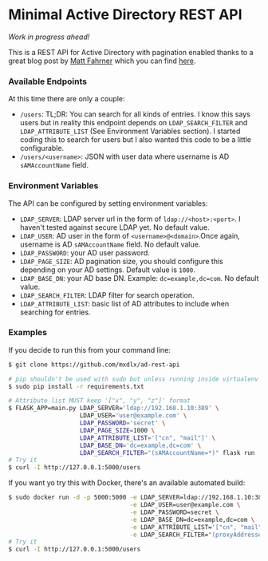 # Minimal Active Directory REST API
_Work in progress ahead!_

This is a REST API for Active Directory with pagination enabled thanks to a great blog post by [Matt Fahrner](mailto:matt@mattfahrner.com) which you can find [here](http://mattfahrner.com/2014/03/09/using-paged-controls-with-python-and-ldap/).

### Available Endpoints
At this time there are only a couple:

* `/users`: TL;DR: You can search for all kinds of entries. I know this says users but in reality this endpoint depends on `LDAP_SEARCH_FILTER` and `LDAP_ATTRIBUTE_LIST` (See Environment Variables section). I started coding this to search for users but I also wanted this code to be a little configurable. 
* `/users/<username>`: JSON with user data where username is AD `sAMAccountName` field.

### Environment Variables
The API can be configured by setting environment variables:

* `LDAP_SERVER`: LDAP server url in the form of `ldap://<host>:<port>`. I haven't tested against secure LDAP yet. No default value.
* `LDAP_USER`: AD user in the form of `<username>@<domain>`.Once again, username is AD `sAMAccountName` field. No default value.
* `LDAP_PASSWORD`: your AD user password.
* `LDAP_PAGE_SIZE`: AD pagination size, you should configure this depending on your AD settings. Default value is `1000`.
* `LDAP_BASE_DN`: your AD base DN. Example: `dc=example,dc=com`. No default value.
* `LDAP_SEARCH_FILTER`: LDAP filter for search operation.
* `LDAP_ATTRIBUTE_LIST`: basic list of AD attributes to include when searching for entries.

### Examples
If you decide to run this from your command line:

```bash
$ git clone https://github.com/mxdlx/ad-rest-api

# pip shouldn't be used with sudo but unless running inside virtualenv it's possible you'll need to install dependencies at a system-wide level
$ sudo pip install -r requirements.txt

# Attribute list MUST keep '["x", "y", "z"]' format
$ FLASK_APP=main.py LDAP_SERVER='ldap://192.168.1.10:389' \
                    LDAP_USER='user@example.com' \ 
                    LDAP_PASSWORD='secret' \
                    LDAP_PAGE_SIZE=1000 \
                    LDAP_ATTRIBUTE_LIST='["cn", "mail"]' \
                    LDAP_BASE_DN='dc=example,dc=com' \
                    LDAP_SEARCH_FILTER="(sAMAccountName=*)" flask run
# Try it
$ curl -I http://127.0.0.1:5000/users
```

If you want yo try this with Docker, there's an available automated build:

```bash
$ sudo docker run -d -p 5000:5000 -e LDAP_SERVER=ldap://192.168.1.10:389 \
                                  -e LDAP_USER=user@example.com \
                                  -e LDAP_PASSWORD=secret \
                                  -e LDAP_BASE_DN=dc=example,dc=com \
                                  -e LDAP_ATTRIBUTE_LIST='["cn", "mail"]' \
                                  -e LDAP_SEARCH_FILTER="(proxyAddresses=*)" mdlee/ad-rest-api
# Try it
$ curl -I http://127.0.0.1:5000/users
```